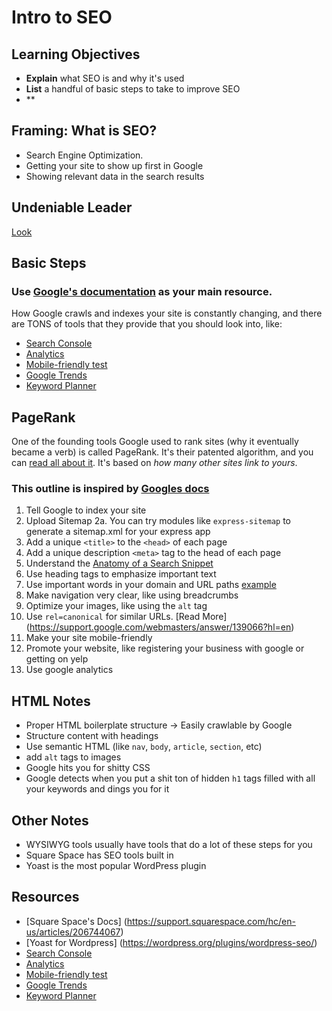 # Intro to SEO

## Learning Objectives

- **Explain** what SEO is and why it's used
- **List** a handful of basic steps to take to improve SEO
- **

## Framing: What is SEO?
* Search Engine Optimization. 
* Getting your site to show up first in Google
* Showing relevant data in the search results

## Undeniable Leader
[Look](https://www.statista.com/statistics/216573/worldwide-market-share-of-search-engines/)

## Basic Steps
### Use [Google's documentation](https://developers.google.com/webmasters/googleforwebmasters/) as your main resource.
How Google crawls and indexes your site is constantly changing, and there are TONS of tools that they provide that you should look into, like:
* [Search Console](https://support.google.com/webmasters/answer/6258314?hl=en&ref_topic=3309469)
* [Analytics](https://www.google.com/analytics/analytics/#?modal_active=none)
* [Mobile-friendly test](https://search.google.com/test/mobile-friendly)
* [Google Trends](https://trends.google.com/trends/)
* [Keyword Planner](https://adwords.google.com/home/tools/keyword-planner/#?modal_active=none)

## PageRank
One of the founding tools Google used to rank sites (why it eventually became a verb) is called PageRank. It's their patented algorithm, and you can [read all about it](https://en.wikipedia.org/wiki/PageRank). It's based on _how many other sites link to yours_.


### This outline is inspired by [Googles docs](https://support.google.com/webmasters/answer/7451184)
1. Tell Google to index your site
2. Upload Sitemap
2a. You can try modules like `express-sitemap` to generate a sitemap.xml for your express app
3. Add a unique `<title>` to the `<head>` of each page
4. Add a unique description `<meta>` tag to the head of each page
5. Understand the [Anatomy of a Search Snippet](https://www.youtube.com/watch?v=MOfhHPp5sWs)
6. Use heading tags to emphasize important text
7. Use important words in your domain and URL paths [example](https://www.google.com/search?ei=Kq0FW8iqCsLpzgLDg62YDg&q=black+shirt+brewing&oq=black+&gs_l=psy-ab.3.0.35i39k1j0i67k1l3j0i20i264k1j0i67k1j0l2j0i67k1j0i131k1.21026.21852.0.22632.6.6.0.0.0.0.142.693.0j6.6.0....0...1.1.64.psy-ab..0.6.692....0.Sq0G5Cv7n_g)
8. Make navigation very clear, like using breadcrumbs
9. Optimize your images, like using the `alt` tag
10. Use `rel=canonical` for similar URLs. [Read More] (https://support.google.com/webmasters/answer/139066?hl=en)
11. Make your site mobile-friendly
12. Promote your website, like registering your business with google or getting on yelp
13. Use google analytics

## HTML Notes
* Proper HTML boilerplate structure -> Easily crawlable by Google
* Structure content with headings
* Use semantic HTML (like `nav`, `body`, `article`, `section`, etc)
* add `alt` tags to images
* Google hits you for shitty CSS
* Google detects when you put a shit ton of hidden `h1` tags filled with all your keywords and dings you for it

## Other Notes
* WYSIWYG tools usually have tools that do a lot of these steps for you
* Square Space has SEO tools built in
* Yoast is the most popular WordPress plugin

## Resources
* [Square Space's Docs] (https://support.squarespace.com/hc/en-us/articles/206744067) 
* [Yoast for Wordpress] (https://wordpress.org/plugins/wordpress-seo/)
* [Search Console](https://support.google.com/webmasters/answer/6258314?hl=en&ref_topic=3309469)
* [Analytics](https://www.google.com/analytics/analytics/#?modal_active=none)
* [Mobile-friendly test](https://search.google.com/test/mobile-friendly)
* [Google Trends](https://trends.google.com/trends/)
* [Keyword Planner](https://adwords.google.com/home/tools/keyword-planner/#?modal_active=none)
